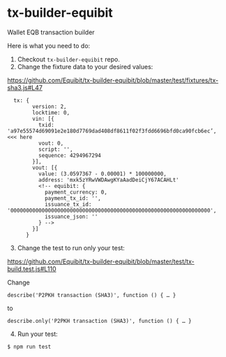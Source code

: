 # tx-builder-equibit
Wallet EQB transaction builder

Here is what you need to do:

1. Checkout `tx-builder-equibit` repo.
2. Change the fixture data to your desired values:

https://github.com/Equibit/tx-builder-equibit/blob/master/test/fixtures/tx-sha3.js#L47
```
  tx: {
	    version: 2,
	    locktime: 0,
	    vin: [{
	      txid: 'a97e55574d69091e2e180d7769dad408df8611f02f3fdd6696bfd0ca90fcb6ec’,    <<< here
	      vout: 0,
	      script: '',
	      sequence: 4294967294
	    }],
	    vout: [{
	      value: (3.0597367 - 0.00001) * 100000000,
	      address: 'mxk5zYRwVWDAwgKYaAadDeiCjY67ACAHLt'
	      <!-- equibit: {
	        payment_currency: 0,
	        payment_tx_id: '',
	        issuance_tx_id: '0000000000000000000000000000000000000000000000000000000000000000',
	        issuance_json: ''
	      } -->
	    }]
	  }
```

3. Change the test to run only your test:

https://github.com/Equibit/tx-builder-equibit/blob/master/test/tx-build.test.js#L110

Change
```
describe('P2PKH transaction (SHA3)', function () { … }
```

to
```
describe.only('P2PKH transaction (SHA3)', function () { … }
```

4. Run your test:
```
$ npm run test
```

